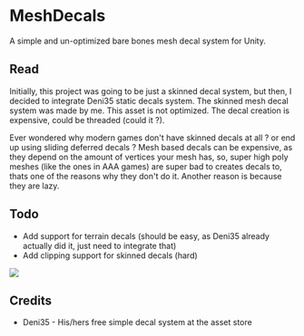 # MeshDecals
A simple and un-optimized bare bones mesh decal system for Unity.

## Read
Initially, this project was going to be just a skinned decal system, but then, I decided to integrate Deni35 static decals system. The skinned mesh decal system was made by me. This asset is not optimized. The decal creation is expensive, could be threaded (could it ?). 

Ever wondered why modern games don't have skinned decals at all ? or end up using sliding deferred decals ? Mesh based decals can be expensive, as they depend on the amount of vertices your mesh has, so, super high poly meshes (like the ones in AAA games) are super bad to creates decals to, thats one of the reasons why they don't do it. Another reason is because they are lazy.

## Todo
* Add support for terrain decals (should be easy, as Deni35 already actually did it, just need to integrate that)
* Add clipping support for skinned decals (hard)

![](skinDecal1.gif)

## Credits
* Deni35 - His/hers free simple decal system at the asset store
